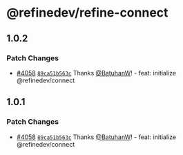 # @refinedev/refine-connect

## 1.0.2

### Patch Changes

-   [#4058](https://github.com/refinedev/refine/pull/4058) [`89ca51b563c`](https://github.com/refinedev/refine/commit/89ca51b563ce109b3f7ca17258d2fccaea5c50a1) Thanks [@BatuhanW](https://github.com/BatuhanW)! - feat: initialize @refinedev/connect

## 1.0.1

### Patch Changes

-   [#4058](https://github.com/refinedev/refine/pull/4058) [`89ca51b563c`](https://github.com/refinedev/refine/commit/89ca51b563ce109b3f7ca17258d2fccaea5c50a1) Thanks [@BatuhanW](https://github.com/BatuhanW)! - feat: initialize @refinedev/connect
